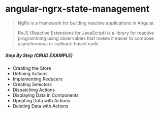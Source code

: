 # angular-ngrx-state-management

> NgRx is a framework for building reactive applications in Angular.

> RxJS (Reactive Extensions for JavaScript) is a library for reactive programming using observables that makes it easier to compose asynchronous or callback-based code.

##### Step By Step (CRUD EXAMPLE)

* Creating the Store
* Defining Actions
* Implementing Reducers
* Creating Selectors
* Dispatching Actions
* Displaying Data in Components
* Updating Data with Actions
* Deleting Data with Actions
